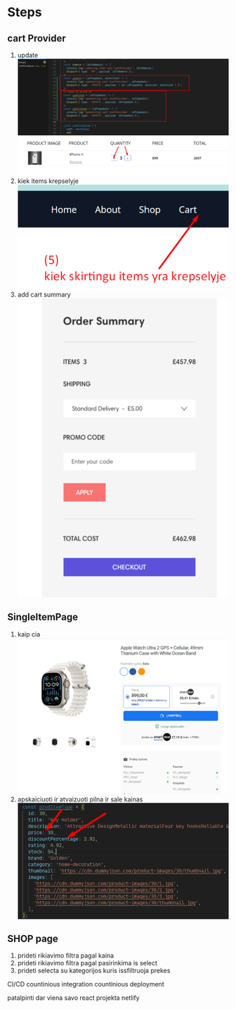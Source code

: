# Steps

## cart Provider

1. update ![](assets/2024-02-02-12-06-28.png) ![](assets/2024-02-02-12-07-00.png)
2. kiek items krepselyje ![](assets/2024-02-02-12-08-10.png)
3. add cart summary ![](assets/2024-02-02-12-09-22.png)

## SingleItemPage

1. kaip cia ![](assets/2024-02-01-12-09-10.png)
2. apskaiciuoti ir atvaizuoti pilna ir sale kainas ![](assets/2024-02-02-12-10-29.png)

## SHOP page

1. prideti rikiavimo filtra pagal kaina
2. prideti rikiavimo filtra pagal pasirinkima is select
3. prideti selecta su kategorijos kuris issfiltruoja prekes

CI/CD
countinious integration
countinious deployment

patalpinti dar viena savo react projekta netlify
